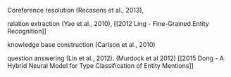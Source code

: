 Coreference resolution 
(Recasens et al., 2013), 

relation extraction 
(Yao et al., 2010), 
[[2012 Ling - Fine-Grained Entity Recognition]]

knowledge base construction 
(Carlson et al., 2010) 

question answering 
(Lin et al., 2012).
(Murdock et al 2012)
[[2015 Dong - A Hybrid Neural Model for Type Classification of Entity Mentions]]